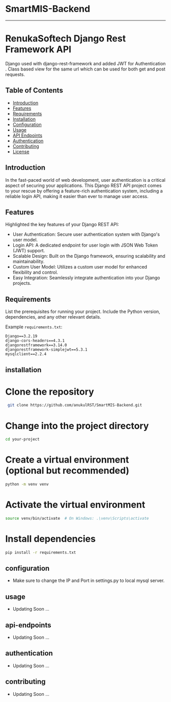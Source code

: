 
# SmartMIS-Backend
---
# RenukaSoftech Django Rest Framework API


Django used with django-rest-framework and added JWT for Authentication . Class based view for the same url which can be used for both get and post requests.

## Table of Contents

- [Introduction](#introduction)
- [Features](#features)
- [Requirements](#requirements)
- [Installation](#installation)
- [Configuration](#configuration)
- [Usage](#usage)
- [API Endpoints](#api-endpoints)
- [Authentication](#authentication)
- [Contributing](#contributing)
- [License](#license)

## Introduction

In the fast-paced world of web development, user authentication is a critical aspect of securing your applications. This Django REST API project comes to your rescue by offering a feature-rich authentication system, including a reliable login API, making it easier than ever to manage user access.

## Features

Highlighted the key features of your Django REST API:

- User Authentication: Secure user authentication system with Django's user model.
- Login API: A dedicated endpoint for user login with JSON Web Token (JWT) support.
- Scalable Design: Built on the Django framework, ensuring scalability and maintainability.
- Custom User Model: Utilizes a custom user model for enhanced flexibility and control.
- Easy Integration: Seamlessly integrate authentication into your Django projects.
## Requirements

List the prerequisites for running your project. Include the Python version, dependencies, and any other relevant details.

Example `requirements.txt`:

```plaintext
Django==3.2.19
django-cors-headers==4.3.1
djangorestframework==3.14.0
djangorestframework-simplejwt==5.3.1
mysqlclient==2.2.4
```


## installation

# Clone the repository
  ```bash
   git clone https://github.com/anukulRST/SmartMIS-Backend.git
  ```
# Change into the project directory
```bash
cd your-project
```

# Create a virtual environment (optional but recommended)
```bash
python -m venv venv
```


# Activate the virtual environment
```bash
source venv/bin/activate  # On Windows: .\venv\Scripts\activate
```


# Install dependencies
```bash
pip install -r requirements.txt
```


## configuration
- Make sure to change the IP and Port in settings.py to local mysql server.

## usage
- Updating Soon ...

## api-endpoints
- Updating Soon ...

## authentication
- Updating Soon ...

## contributing
- Updating Soon ...



